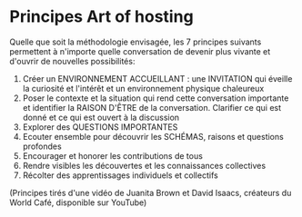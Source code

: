 # Principes Art of hosting

Quelle que soit la méthodologie envisagée, les 7 principes suivants permettent à n'importe quelle conversation de devenir plus vivante et d'ouvrir de nouvelles possibilités:
1. Créer un ENVIRONNEMENT ACCUEILLANT : une INVITATION qui éveille la curiosité et l'intérêt et un environnement physique chaleureux
2. Poser le contexte et la situation qui rend cette conversation importante et identifier la RAISON D'ÊTRE de la conversation. Clarifier ce qui est donné et ce qui est ouvert à la discussion
3. Explorer des QUESTIONS IMPORTANTES
4. Ecouter ensemble pour découvrir les SCHÉMAS, raisons et questions profondes
5. Encourager et honorer les contributions de tous
6. Rendre visibles les découvertes et les connaissances collectives
7. Récolter des apprentissages individuels et collectifs

(Principes tirés d'une vidéo de Juanita Brown et David Isaacs, créateurs du World
Café, disponible sur YouTube)
